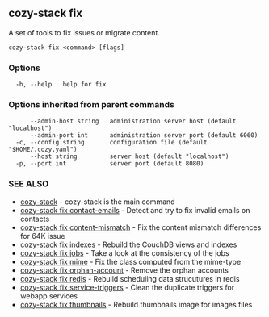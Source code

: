 ## cozy-stack fix

A set of tools to fix issues or migrate content.

```
cozy-stack fix <command> [flags]
```

### Options

```
  -h, --help   help for fix
```

### Options inherited from parent commands

```
      --admin-host string   administration server host (default "localhost")
      --admin-port int      administration server port (default 6060)
  -c, --config string       configuration file (default "$HOME/.cozy.yaml")
      --host string         server host (default "localhost")
  -p, --port int            server port (default 8080)
```

### SEE ALSO

* [cozy-stack](cozy-stack.md)	 - cozy-stack is the main command
* [cozy-stack fix contact-emails](cozy-stack_fix_contact-emails.md)	 - Detect and try to fix invalid emails on contacts
* [cozy-stack fix content-mismatch](cozy-stack_fix_content-mismatch.md)	 - Fix the content mismatch differences for 64K issue
* [cozy-stack fix indexes](cozy-stack_fix_indexes.md)	 - Rebuild the CouchDB views and indexes
* [cozy-stack fix jobs](cozy-stack_fix_jobs.md)	 - Take a look at the consistency of the jobs
* [cozy-stack fix mime](cozy-stack_fix_mime.md)	 - Fix the class computed from the mime-type
* [cozy-stack fix orphan-account](cozy-stack_fix_orphan-account.md)	 - Remove the orphan accounts
* [cozy-stack fix redis](cozy-stack_fix_redis.md)	 - Rebuild scheduling data strucutures in redis
* [cozy-stack fix service-triggers](cozy-stack_fix_service-triggers.md)	 - Clean the duplicate triggers for webapp services
* [cozy-stack fix thumbnails](cozy-stack_fix_thumbnails.md)	 - Rebuild thumbnails image for images files

